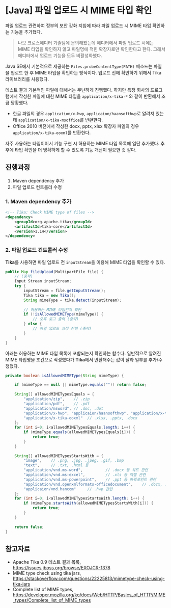 # [Java] 파일 업로드 시 MIME 타입 확인

파일 업로드 관련하여 정부의 보안 강화 지침에 따라 파일 업로드 시 MIME 타입 확인하는 기능을 추가했다.

> 나모 크로스에디터 기술팀에 문의해봤는데 에디터에서 파일 업로드 시에는 MIME 타입을 확인하지 않고 파일명에 적힌 확장자로만 확인한다고 한다. 그래서 에디터에서 업로드 기능을 모두 비활성화했다.

Java SE에서 기본적으로 제공하는 `Files.probeContentType(PATH)`  메소드는 파일을 업로드 한 후 MIME 타입을 확인하는 방식이다. 업로드 전에 확인하기 위해서 Tika 라이브러리를 사용했다.

테스트 결과 기본적인 파일에 대해서는 무난하게 진행했다. 하지만 특정 회사의 프로그램에서 작성한 파일에 대한 MIME 타입을 `application/x-tika-*` 와 같이 반환해서 조금 당황했다.

- 한글 파일의 경우 `application/x-hwp`, `applicaion/haansofthwp`로 알려져 있는데 `application/x-tika-msoffice`를 반환한다.
- Office 2010 버전에서 작성한 docx, pptx, xlsx 확장자 파일의 경우 `application/x-tika-ooxml`를 반환한다.

자주 사용하는 타입이어서 기능 구현 시 허용하는 MIME 타입 목록에 일단 추가했다. 추후에 타입 확인을 더 명확하게 할 수 있도록 기능 개선이 필요한 것 같다.

## 진행과정

1. Maven dependency 추가
2. 파일 업로드 컨트롤러 수정

### 1. Maven dependency 추가

```xml
<!-- Tika: Check MIME type of files -->
<dependency>
    <groupId>org.apache.tika</groupId>
    <artifactId>tika-core</artifactId>
    <version>1.14</version>
</dependency>
```

### 2. 파일 업로드 컨트롤러 수정

**Tika**를 사용하면 파일 업로드 전 `inputStream`을 이용해 MIME 타입을 확인할 수 있다.

```java
public Map fileUpload(MultipartFile file) {
    // (중략)
    Input Stream inputStream;
    try {
        inputStream = file.getInputStream();
        Tika tika = new Tika();
        String mimeType = tika.detect(inputStream);
        
        // 허용하는 MIME 타입인지 확인
        if (!isAllowedMIMEType(mimeType)) {
            // 오류 로그 출력 (중략)
        } else {
            // 파일 업로드 과정 진행 (중략)
        }
    }
}
```

아래는 허용하는 MIME 타입 목록에 포함되는지 확인하는 함수다. 일반적으로 알려진 MIME 타입명을 조건으로 작성했다가 **Tika**에서 반환해주는 값이 달라 일부를 추가/수정했다.

```java
private boolean isAllowedMIMEType(String mimeType) {

    if (mimeType == null || mimeType.equals("")) return false;
    
    String[] allowedMIMETypesEquals = {
        "application/zip",    // .zip
        "application/pdf",    // .pdf
        "application/msword", // .doc, .dot
        "application/x-hwp", "applicaion/haansofthwp", "application/x-tika-msoffice", // .hwp
        "application/x-tika-ooxml"  // .xlsx, .pptx, .docx
    };
    for (int i=0; i<allowedMIMETypesEquals.length; i++) {
        if (mimeType.equals(allowedMIMETypesEquals[i])) {
            return true;
        }
    }
    
    String[] allowedMIMETypesStartsWith = {
        "image",    // .png, .jpg, .jpeg, .gif, .bmp
        "text",     // .txt, .html 등
        "application/vnd.ms-word",          // .docx 등 워드 관련
        "application/vnd.ms-excel",         // .xls 등 엑셀 관련
        "application/vnd.ms-powerpoint",    // .ppt 등 파워포인트 관련
        "application/vnd.openxmlformats-officedocument",    // .docx, .dotx, .xlsx, .xltx, .pptx, .potx, .ppsx
        "applicaion/vnd.hancom"     // .hwp 관련
    };
    for (int i=0; i<allowedMIMETypesStartsWith.length; i++) {
        if (mimeType.startsWith(allowedMIMETypesStartsWith[i])) {
            return true;
        }
    }
    
    return false;
}
```

## 참고자료

- Apache Tika 0.9 테스트 결과 목록, https://issues.jboss.org/browse/EXOJCR-1378
- MIME type check using tika jars, https://stackoverflow.com/questions/22225813/mimetype-check-using-tika-jars
- Complete list of MIME types, https://developer.mozilla.org/ko/docs/Web/HTTP/Basics_of_HTTP/MIME_types/Complete_list_of_MIME_types
